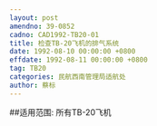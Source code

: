 ```yaml
---
layout: post
amendno: 39-0852
cadno: CAD1992-TB20-01
title: 检查TB-20飞机的排气系统
date: 1992-08-10 00:00:00 +0800
effdate: 1992-08-11 00:00:00 +0800
tag: TB20
categories: 民航西南管理局适航处
author: 蔡标
---
```


##适用范围:
所有TB-20飞机

